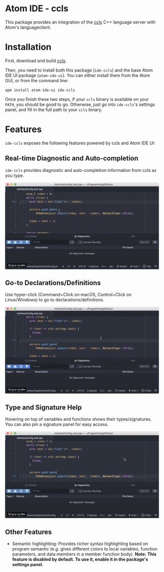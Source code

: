 # Atom IDE - ccls

This package provides an integration of the [ccls](https://github.com/MaskRay/ccls) C++ language server with Atom's languageclient.

# Installation

First, download and build [ccls](https://github.com/MaskRay/ccls).

Then, you need to install both this package (`ide-ccls`) and the base Atom IDE UI package (`atom-ide-ui`). You can either install them from the Atom GUI, or from the command line:

```
apm install atom-ide-ui ide-ccls
```

Once you finish these two steps, if your `ccls` binary is available on your `PATH`, you should be good to go. Otherwise, just go into `ide-ccls`'s settings panel, and fill in the full path to your `ccls` binary.

# Features

`ide-ccls` exposes the following features powered by ccls and Atom IDE UI:

## Real-time Diagnostic and Auto-completion

`ide-ccls` provides diagnostic and auto-completion information from ccls as you type.

![Diagnostic and auto-completion example.](images/autocomplete-diagnostic.gif)

## Go-to Declarations/Definitions

Use hyper-click (Command+Click on macOS, Control+Click on Linux/Windows) to go to declarations/definitions.

![Go-to example.](images/goto.gif)

## Type and Signature Help

Hovering on top of variables and functions shows their types/signatures. You can also pin a signature panel for easy access.

![Type and signature help example.](images/signature-help.gif)

## Other Features

- Semantic highlighting: Provides richer syntax highlighting based on program semantic (e.g. gives different colors to local variables, function parameters, and data members in a member function body). **Note: This feature is disabled by default. To use it, enable it in the package's settings panel.**

